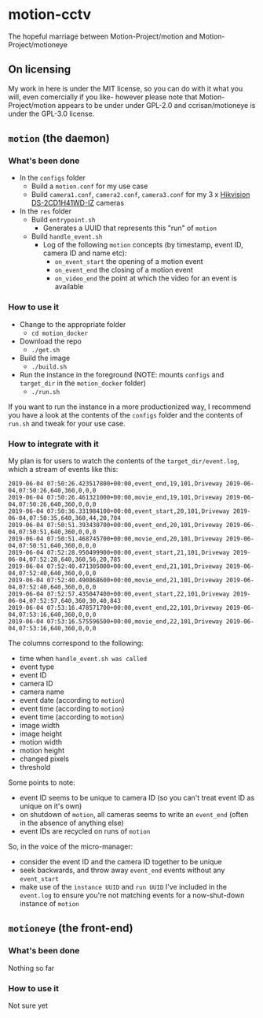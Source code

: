 # motion-cctv
The hopeful marriage between Motion-Project/motion and Motion-Project/motioneye

## On licensing

My work in here is under the MIT license, so you can do with it what you will, even comercially if you like- however please note that Motion-Project/motion appears to be under under GPL-2.0 and ccrisan/motioneye is under the GPL-3.0 license.

## `motion` (the daemon)

### What's been done

- In the `configs` folder
    - Build a `motion.conf` for my use case
    - Build `camera1.conf`, `camera2.conf`, `camera3.conf` for my 3 x [Hikvision DS-2CD1H41WD-IZ](https://www.hikvision.com/au-en/Products/Network-Camera/Pro-Series(EasyIP)/EasyIP-3.0-Series/4MP/DS-2CD1H41WD-IZ) cameras
- In the `res` folder
    - Build `entrypoint.sh`
        - Generates a UUID that represents this "run" of `motion`
    - Build `handle_event.sh`
        - Log of the following `motion` concepts (by timestamp, event ID, camera ID and name etc):
            - `on_event_start` the opening of a motion event
            - `on_event_end` the closing of a motion event
            - `on_video_end` the point at which the video for an event is available 

### How to use it

- Change to the appropriate folder
    - `cd motion_docker`
- Download the repo
    - `./get.sh`
- Build the image
    - `./build.sh`
- Run the instance in the foreground (NOTE: mounts `configs` and `target_dir` in the `motion_docker` folder)
    - `./run.sh`

If you want to run the instance in a more productionized way, I recommend you have a look at the contents of the `configs` folder and the contents of `run.sh` and tweak for your use case.

### How to integrate with it

My plan is for users to watch the contents of the `target_dir/event.log`, which a stream of events like this:

    2019-06-04 07:50:26.423517800+00:00,event_end,19,101,Driveway 2019-06-04,07:50:26,640,360,0,0,0
    2019-06-04 07:50:26.461321000+00:00,movie_end,19,101,Driveway 2019-06-04,07:50:26,640,360,0,0,0
    2019-06-04 07:50:36.331984100+00:00,event_start,20,101,Driveway 2019-06-04,07:50:35,640,360,44,20,704
    2019-06-04 07:50:51.393430700+00:00,event_end,20,101,Driveway 2019-06-04,07:50:51,640,360,0,0,0
    2019-06-04 07:50:51.468745700+00:00,movie_end,20,101,Driveway 2019-06-04,07:50:51,640,360,0,0,0
    2019-06-04 07:52:28.950499900+00:00,event_start,21,101,Driveway 2019-06-04,07:52:28,640,360,56,20,785
    2019-06-04 07:52:40.471305000+00:00,event_end,21,101,Driveway 2019-06-04,07:52:40,640,360,0,0,0
    2019-06-04 07:52:40.490868600+00:00,movie_end,21,101,Driveway 2019-06-04,07:52:40,640,360,0,0,0
    2019-06-04 07:52:57.435047400+00:00,event_start,22,101,Driveway 2019-06-04,07:52:57,640,360,30,40,843
    2019-06-04 07:53:16.478571700+00:00,event_end,22,101,Driveway 2019-06-04,07:53:16,640,360,0,0,0
    2019-06-04 07:53:16.575596500+00:00,movie_end,22,101,Driveway 2019-06-04,07:53:16,640,360,0,0,0

The columns correspond to the following:

- time when `handle_event.sh was called`
- event type
- event ID
- camera ID
- camera name
- event date (according to `motion`)
- event time (according to `motion`)
- event time (according to `motion`)
- image width
- image height
- motion width
- motion height
- changed pixels
- threshold

Some points to note:

- event ID seems to be unique to camera ID (so you can't treat event ID as unique on it's own)
- on shutdown of `motion`, all cameras seems to write an `event_end` (often in the absence of anything else)
- event IDs are recycled on runs of `motion`

So, in the voice of the micro-manager:

- consider the event ID and the camera ID together to be unique
- seek backwards, and throw away `event_end` events without any `event_start`
- make use of the `instance UUID` and `run UUID` I've included in the `event.log` to ensure you're not matching events for a now-shut-down instance of `motion`

## `motioneye` (the front-end)

### What's been done

Nothing so far

### How to use it

Not sure yet

